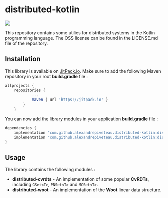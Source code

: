 # distributed-kotlin

[![](https://jitpack.io/v/alexandrepiveteau/distributed-kotlin.svg)](https://jitpack.io/#alexandrepiveteau/distributed-kotlin)

This repository contains some utilies for distributed systems in the Kotlin programming language.
The OSS license can be found in the LICENSE.md file of the repository.

## Installation
This library is available on [JitPack.io](https://jitpack.io/#alexandrepiveteau/distributed-kotlin). Make
sure to add the following Maven repository in your root **build.gradle** file :

```groovy
allprojects {
	repositories {
			...
			maven { url 'https://jitpack.io' }
		}
	}
```

You can now add the library modules in your application **build.gradle** file :

```groovy
dependencies {
	implementation "com.github.alexandrepiveteau.distributed-kotlin:distributed-cvrdts:0.1.0"
	implementation "com.github.alexandrepiveteau.distributed-kotlin:distributed-woot:0.1.0"
}
```

## Usage
The library contains the following modules :

- **distributed-cvrdts** - An implementation of some popular **CvRDTs**, including `GSet<T>`, `PNSet<T>` and `MCSet<T>`.
- **distributed-woot** - An implementation of the **Woot** linear data structure.